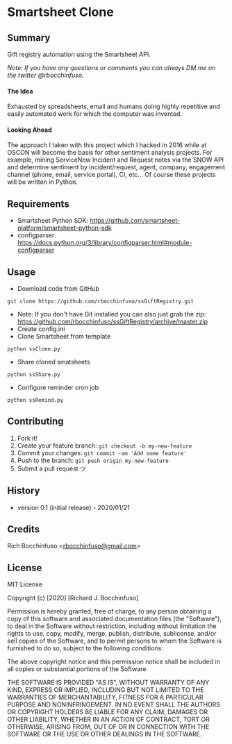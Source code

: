 # Smartsheet Clone

## Summary
Gift registry automation using the Smartsheet API.

_Note: If you have any questions or comments you can always DM me on the twitter @rbocchinfuso._

#### The Idea
Exhausted by spreadsheets, email and humans doing highly repetitive and easily automated work for which the computer was invented.

#### Looking Ahead
The approach I taken with this project which I hacked in 2016 while at OSCON will become the basis for other sentiment analysis projects.  For example, mining ServiceNow Incident and Request notes via the SNOW API and determine sentiment by incident/request, agent, company, engagement channel (phone, email, service portal), CI, etc...  Of course these projects will be written in Python.

## Requirements
- Smartsheet Python SDK: https://github.com/smartsheet-platform/smartsheet-python-sdk
- configparser: https://docs.python.org/3/library/configparser.html#module-configparser

## Usage
- Download code from GitHub
```
git clone https://github.com/rbocchinfuso/ssGiftRegistry.git
```
- Note:  If you don't have Git installed you can also just grab the zip: https://github.com/rbocchinfuso/ssGiftRegistry/archive/master.zip
- Create config.ini 
- Clone Smartsheet from template
```
python ssClone.py
```
- Share cloned smatsheets
```
python ssShare.py
```
- Configure reminder cron job
```
python ssRemind.py
```

## Contributing

1. Fork it!
2. Create your feature branch: `git checkout -b my-new-feature`
3. Commit your changes: `git commit -am 'Add some feature'`
4. Push to the branch: `git push origin my-new-feature`
5. Submit a pull request ツ

## History
-  version 0.1 (initial release) - 2020/01/21

## Credits
Rich Bocchinfuso <<rbocchinfuso@gmail.com>>

## License
MIT License

Copyright (c) [2020] [Richard J. Bocchinfuso]

Permission is hereby granted, free of charge, to any person obtaining a copy
of this software and associated documentation files (the "Software"), to deal
in the Software without restriction, including without limitation the rights
to use, copy, modify, merge, publish, distribute, sublicense, and/or sell
copies of the Software, and to permit persons to whom the Software is
furnished to do so, subject to the following conditions:

The above copyright notice and this permission notice shall be included in all
copies or substantial portions of the Software.

THE SOFTWARE IS PROVIDED "AS IS", WITHOUT WARRANTY OF ANY KIND, EXPRESS OR
IMPLIED, INCLUDING BUT NOT LIMITED TO THE WARRANTIES OF MERCHANTABILITY,
FITNESS FOR A PARTICULAR PURPOSE AND NONINFRINGEMENT. IN NO EVENT SHALL THE
AUTHORS OR COPYRIGHT HOLDERS BE LIABLE FOR ANY CLAIM, DAMAGES OR OTHER
LIABILITY, WHETHER IN AN ACTION OF CONTRACT, TORT OR OTHERWISE, ARISING FROM,
OUT OF OR IN CONNECTION WITH THE SOFTWARE OR THE USE OR OTHER DEALINGS IN THE
SOFTWARE.